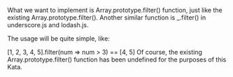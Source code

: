 What we want to implement is Array.prototype.filter() function, just like the existing Array.prototype.filter(). Another similar function is _.filter() in underscore.js and lodash.js.

The usage will be quite simple, like:

[1, 2, 3, 4, 5].filter(num => num > 3) == [4, 5]
Of course, the existing Array.prototype.filter() function has been undefined for the purposes of this Kata.